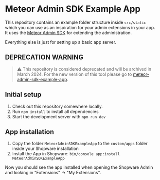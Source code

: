 # Meteor Admin SDK Example App

This repository contains an example folder structure inside `src/static` which you can use as an inspiration for your admin extensions in your app. It uses the [Meteor Admin SDK](https://github.com/shopware/meteor-admin-sdk) for extending the administration.

Everything else is just for setting up a basic app server.

## DEPRECATION WARNING

> ⚠️ This repository is considered deprecated and will be archived in March 2024. For the new version of this tool please go to [meteor-admin-sdk-example-app](https://github.com/shopware/meteor/tree/main/packages/admin-sdk-example-app).

## Initial setup

1. Check out this repository somewhere locally.
2. Run `npm install` to install all dependencies
3. Start the development server with `npm run dev`

## App installation

1. Copy the folder `MeteorAdminSDKExampleApp` to the `custom/apps` folder inside your Shopware installation
2. Install the App in Shopware: `bin/console app:install MeteorAdminSDKExampleApp`

Now you should see the app installed when opening the Shopware Admin and looking in "Extensions" -> "My Extensions".

